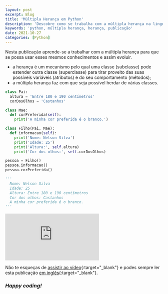 ```yaml
---
layout: post
excerpt: Blog
title: 'Múltipla Herança em Python'
description: 'Descobre como se trabalha com a múltipla herança na linguagem de programação Python. Obtém respostas às tuas dúvidas com a teoria e os exemplos apresentados.'
keywords: 'python, múltipla herança, herança, publicação'
date: 2021-10-27
categories: [Python]
---
```


Nesta publicação aprende-se a trabalhar com a múltipla herança para que se possa usar esses mesmos conhecimentos e assim evoluir.

- a herança é um mecanismo pelo qual uma classe (subclasse) pode estender outra classe (superclasse) para tirar proveito das suas possíveis variáveis (atributos) e do seu comportamento (métodos);
- a múltipla herança faz com que seja possível herdar de várias classes.

```python
class Pai:
  altura = 'Entre 180 e 190 centímetros'
  corDosOlhos = 'Castanhos'

class Mae:
  def corPreferida(self):
    print('A minha cor preferida é o branco.')

class Filho(Pai, Mae):
  def informacao(self):
    print('Nome: Nelson Silva')
    print('Idade: 25')
    print('Altura:', self.altura)
    print('Cor dos olhos:', self.corDosOlhos)

pessoa = Filho()
pessoa.informacao()
pessoa.corPreferida()

'''
  Nome: Nelson Silva
  Idade: 25
  Altura: Entre 180 e 190 centímetros
  Cor dos olhos: Castanhos
  A minha cor preferida é o branco.
'''
```

<div class="video-container">
  <iframe src="https://www.youtube.com/embed/e4N5AHTSKG0" frameborder="0" allowfullscreen></iframe>
</div>

Não te esqueças de [assistir ao vídeo](https://youtu.be/e4N5AHTSKG0){:target="\_blank"} e podes sempre ler esta publicação [em inglês](https://nelsonsilvadev.com/blog/20211027/multiple-inheritance-in-python/){:target="\_blank"}.

### _Happy coding!_
